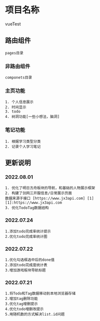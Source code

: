 # 项目名称
vueTest
## 路由组件
```
pages目录
```
### 非路由组件
```
componets目录
```

### 主页功能
```
1. 个人信息展示
2. 时间显示
3. todo
4. 树洞功能[一些小想法，脑洞]
```
### 笔记功能
```
1. 根据学习类型分类
2. 记录个人学习笔记
```
## 更新说明
### 2022.08.01
```
1. 优化了明日方舟板块的导航，和基础的人物展示框架
2. 构建了剑网三开服信息/日常展示页面  
数据来源于接口 [https://www.jx3api.com] [1]
[1]:https://www.jx3api.com
3. 优化TodoTag数据结构
```
### 2022.07.24
```
1.添加todo完成率统计提示
2.优化todo完成率统计图
```
### 2022.07.22
```
1.优化勾选框选中后的done值
2.添加todo完成度统计表
3.增加游戏板块导航标题
```
### 2022.07.21
```
1.将Todo和Tag数据移动到本地浏览器存储
2.增加tag删除功能
3.优化tag增删提示
4.优化todo增删改提示
5.用随机数的方式解决list.id问题
```
